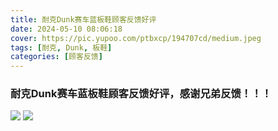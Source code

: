 ```yaml
---
title: 耐克Dunk赛车蓝板鞋顾客反馈好评
date: 2024-05-10 08:06:18
cover: https://pic.yupoo.com/ptbxcp/194707cd/medium.jpeg
tags: [耐克, Dunk, 板鞋]
categories: [顾客反馈]
---
```


###   耐克Dunk赛车蓝板鞋顾客反馈好评，感谢兄弟反馈！！！
![](https://pic.yupoo.com/ptbxcp/8bde3683/e961088a.jpeg)
![](https://pic.yupoo.com/ptbxcp/194707cd/31bf8844.jpeg)